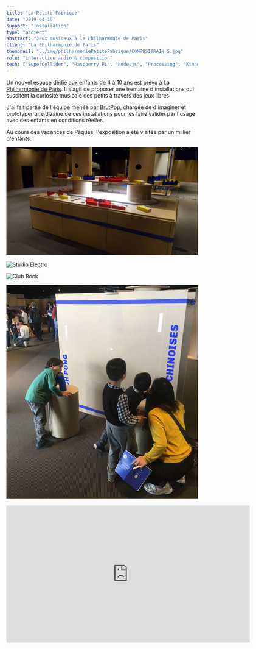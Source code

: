 ```yaml
---
title: "La Petite Fabrique"
date: "2019-04-19"
support: "Installation"
type: "project" 
abstract: "Jeux musicaux à la Philharmonie de Paris"
client: "La Philharmonie de Paris"
thumbnail: "../img/philharmoniePetiteFabrique/COMPOSITRAIN_5.jpg"
role: "interactive audio & composition"
tech: ["SuperCollider", "Raspberry Pi", "Node.js", "Processing", "Kinnect SDK"]
---
```


Un nouvel espace dédié aux enfants de 4 à 10 ans est prévu à [La Philharmonie de Paris](https://philharmoniedeparis.fr/fr). Il s'agit de proposer une trentaine d'installations qui suscitent la curiosité musicale des petits à travers des jeux libres. 

J'ai fait partie de l'équipe menée par [BrutPop](http://brutpop.blogspot.com/), chargée de d'imaginer et prototyper une dizaine de ces installations pour les faire valider par l'usage avec des enfants en conditions réelles. 

Au cours des vacances de Pâques, l'exposition a été visitée par un millier d'enfants.

![Compositrain](../img/philharmoniePetiteFabrique/train_1.jpg)

![Studio Electro](../img/philharmoniePetiteFabrique/STUDIO_ELECTRO_0.jpg)

![Club Rock](../img/philharmoniePetiteFabrique/CLUB_DE_ROCK_2.jpg)

![Pitch Pong](../img/philharmoniePetiteFabrique/pitchPong.jpg)


<div class="iframe-container">

<iframe width="640" height="360" src="https://www.youtube.com/embed/8XAhJXAWRmU" frameborder="0" allow="autoplay; encrypted-media; gyroscope; picture-in-picture" allowfullscreen></iframe>

</div>
